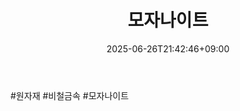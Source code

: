 ﻿---
title: "모자나이트"
date: 2025-06-26T21:42:46+09:00
lastmod: 2025-06-26T21:42:46+09:00
type: docs
sidebar:
  open: true
weight: 4
---
<div style="display:none">
  <meta property="article:published_time" content="2025-06-26T12:42:46Z" />
  <meta property="article:modified_time" content="2025-06-26T12:42:46Z" />
</div>
#원자재 #비철금속 #모자나이트
